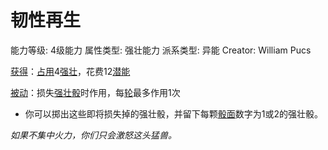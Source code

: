 # 韧性再生

能力等级: 4级能力
属性类型: 强壮能力
派系类型: 异能
Creator: William Pucs

<aside>

[获得](https://www.notion.so/1b3d619a067b8027ba38e2c1caf9d84b?pvs=21)：[占用](https://www.notion.so/1b3d619a067b8028a794de6ceed96ec0?pvs=21)4[强壮](https://www.notion.so/1b3d619a067b8018b6a6d9d43490bbdc?pvs=21)，花费12[潜能](https://www.notion.so/1b3d619a067b80c2bdb4c721adc30021?pvs=21)

</aside>

<aside>

[被动](https://www.notion.so/1b3d619a067b8041a000ebc294fff708?pvs=21)：损失[强壮骰](https://www.notion.so/1b3d619a067b806094ebcc0abdf4ba13?pvs=21)时作用，每[轮](https://www.notion.so/1b3d619a067b80aeb62df5a99bfb8a82?pvs=21)最多作用1次

- 你可以掷出这些即将损失掉的强壮骰，并留下每颗[骰面](https://www.notion.so/1b3d619a067b80a0ab34fb7befb2c3d7?pvs=21)数字为1或2的强壮骰。
</aside>

*如果不集中火力，你们只会激怒这头猛兽。*